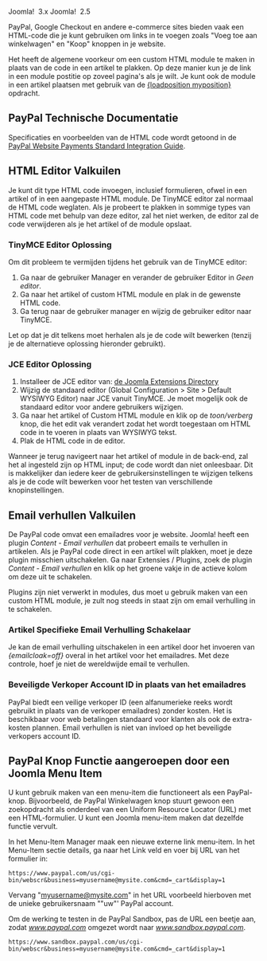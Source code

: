 <!-- Filename: How_do_you_add_a_PayPal_button%3F / Display title: Hoe voeg je een PayPal-knop toe? -->

Joomla!  3.x Joomla!  2.5

PayPal, Google Checkout en andere e-commerce sites bieden vaak een
HTML-code die je kunt gebruiken om links in te voegen zoals "Voeg toe
aan winkelwagen" en "Koop" knoppen in je website.

Het heeft de algemene voorkeur om een custom HTML module te maken in
plaats van de code in een artikel te plakken. Op deze manier kun je de
link in een module postitie op zoveel pagina's als je wilt. Je kunt ook
de module in een artikel plaatsen met gebruik van de [{loadposition
myposition}](https://docs.joomla.org/How_do_you_put_a_module_inside_an_article%3F "Special:MyLanguage/How do you put a module inside an article?")
opdracht.

## PayPal Technische Documentatie

Specificaties en voorbeelden van de HTML code wordt getoond in de
<a href="https://www.paypal.com/uk/webapps/mpp/standard"
class="external text" target="_blank"
rel="nofollow noreferrer noopener">PayPal Website Payments Standard
Integration Guide</a>.

## HTML Editor Valkuilen

Je kunt dit type HTML code invoegen, inclusief formulieren, ofwel in een
artikel of in een aangepaste HTML module. De TinyMCE editor zal normaal
de HTML code weglaten. Als je probeert te plakken in sommige types van
HTML code met behulp van deze editor, zal het niet werken, de editor zal
de code verwijderen als je het artikel of de module opslaat.

### TinyMCE Editor Oplossing

Om dit probleem te vermijden tijdens het gebruik van de TinyMCE editor:

1.  Ga naar de gebruiker Manager en verander de gebruiker Editor in
    *Geen editor*.
2.  Ga naar het artikel of custom HTML module en plak in de gewenste
    HTML code.
3.  Ga terug naar de gebruiker manager en wijzig de gebruiker editor
    naar TinyMCE.

Let op dat je dit telkens moet herhalen als je de code wilt bewerken
(tenzij je de alternatieve oplossing hieronder gebruikt).

### JCE Editor Oplossing

1.  Installeer de JCE editor van:
    <a href="https://extensions.joomla.org/extension/jce/"
    class="external text" target="_blank" rel="noreferrer noopener">de
    Joomla Extensions Directory</a>
2.  Wijzig de standaard editor (Global Configuration \> Site \> Default
    WYSIWYG Editor) naar JCE vanuit TinyMCE. Je moet mogelijk ook de
    standaard editor voor andere gebruikers wijzigen.
3.  Ga naar het artikel of Custom HTML module en klik op de
    *toon/verberg* knop, die het edit vak verandert zodat het wordt
    toegestaan om HTML code in te voeren in plaats van WYSIWYG tekst.
4.  Plak de HTML code in de editor.

Wanneer je terug navigeert naar het artikel of module in de back-end,
zal het al ingesteld zijn op HTML input; de code wordt dan niet
onleesbaar. Dit is makkelijker dan iedere keer de gebruikersinstellingen
te wijzigen telkens als je de code wilt bewerken voor het testen van
verschillende knopinstellingen.

## Email verhullen Valkuilen

De PayPal code omvat een emailadres voor je website. Joomla! heeft een
plugin *Content - Email verhullen* dat probeert emails te verhullen in
artikelen. Als je PayPal code direct in een artikel wilt plakken, moet
je deze plugin misschien uitschakelen. Ga naar Extensies / Plugins, zoek
de plugin *Content - Email verhullen* en klik op het groene vakje in de
actieve kolom om deze uit te schakelen.

Plugins zijn niet verwerkt in modules, dus moet u gebruik maken van een
custom HTML module, je zult nog steeds in staat zijn om email verhulling
in te schakelen.

### Artikel Specifieke Email Verhulling Schakelaar

Je kan de email verhulling uitschakelen in een artikel door het invoeren
van *{emailcloak=off}* overal in het artikel voor het emailadres. Met
deze controle, hoef je niet de wereldwijde email te verhullen.

### Beveiligde Verkoper Account ID in plaats van het emailadres

PayPal biedt een veilige verkoper ID (een alfanumerieke reeks wordt
gebruikt in plaats van de verkoper emailadres) zonder kosten. Het is
beschikbaar voor web betalingen standaard voor klanten als ook de
extra-kosten plannen. Email verhullen is niet van invloed op het
beveiligde verkopers account ID.

## PayPal Knop Functie aangeroepen door een Joomla Menu Item

U kunt gebruik maken van een menu-item die functioneert als een
PayPal-knop. Bijvoorbeeld, de PayPal Winkelwagen knop stuurt gewoon een
zoekopdracht als onderdeel van een Uniform Resource Locator (URL) met
een HTML-formulier. U kunt een Joomla menu-item maken dat dezelfde
functie vervult.

In het Menu-Item Manager maak een nieuwe externe link menu-item. In het
Menu-Item sectie details, ga naar het Link veld en voer bij URL van het
formulier in:

    https://www.paypal.com/us/cgi-bin/webscr&business=myusername@mysite.com&cmd=_cart&display=1

Vervang "myusername@mysite.com" in het URL voorbeeld hierboven met de
unieke gebruikersnaam ""uw"' PayPal account.

Om de werking te testen in de PayPal Sandbox, pas de URL een beetje aan,
zodat *www.paypal.com* omgezet wordt naar *www.sandbox.paypal.com*.

    https://www.sandbox.paypal.com/us/cgi-bin/webscr&business=myusername@mysite.com&cmd=_cart&display=1
